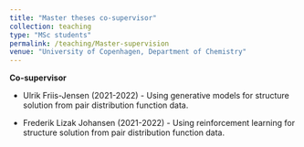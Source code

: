 ```yaml
---
title: "Master theses co-supervisor"
collection: teaching
type: "MSc students"
permalink: /teaching/Master-supervision
venue: "University of Copenhagen, Department of Chemistry"
---
```


**Co-supervisor**

* Ulrik Friis-Jensen (2021-2022) - Using generative models for structure solution from pair distribution function data. 

* Frederik Lizak Johansen (2021-2022) - Using reinforcement learning for structure solution from pair distribution function data.

